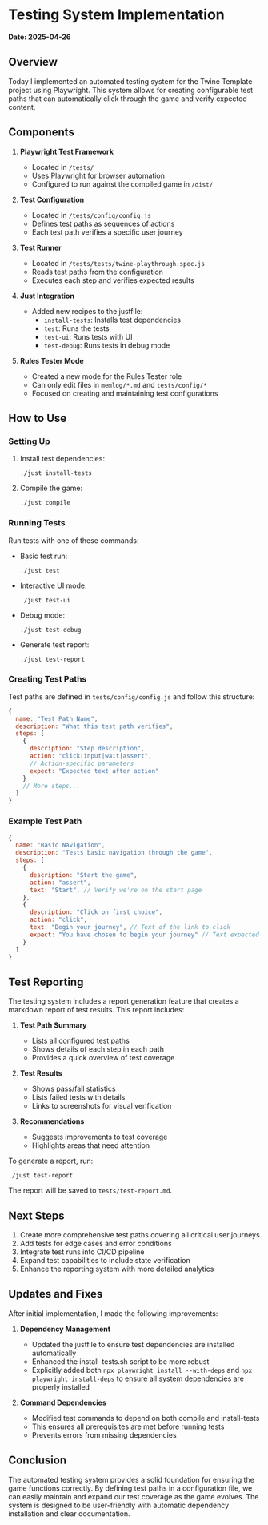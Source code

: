 # Testing System Implementation

**Date: 2025-04-26**

## Overview

Today I implemented an automated testing system for the Twine Template project using Playwright. This system allows for creating configurable test paths that can automatically click through the game and verify expected content.

## Components

1. **Playwright Test Framework**
   - Located in `/tests/`
   - Uses Playwright for browser automation
   - Configured to run against the compiled game in `/dist/`

2. **Test Configuration**
   - Located in `/tests/config/config.js`
   - Defines test paths as sequences of actions
   - Each test path verifies a specific user journey

3. **Test Runner**
   - Located in `/tests/tests/twine-playthrough.spec.js`
   - Reads test paths from the configuration
   - Executes each step and verifies expected results

4. **Just Integration**
   - Added new recipes to the justfile:
     - `install-tests`: Installs test dependencies
     - `test`: Runs the tests
     - `test-ui`: Runs tests with UI
     - `test-debug`: Runs tests in debug mode

5. **Rules Tester Mode**
   - Created a new mode for the Rules Tester role
   - Can only edit files in `memlog/*.md` and `tests/config/*`
   - Focused on creating and maintaining test configurations

## How to Use

### Setting Up

1. Install test dependencies:
   ```
   ./just install-tests
   ```

2. Compile the game:
   ```
   ./just compile
   ```

### Running Tests

Run tests with one of these commands:

- Basic test run:
  ```
  ./just test
  ```

- Interactive UI mode:
  ```
  ./just test-ui
  ```

- Debug mode:
  ```
  ./just test-debug
  ```

- Generate test report:
  ```
  ./just test-report
  ```

### Creating Test Paths

Test paths are defined in `tests/config/config.js` and follow this structure:

```javascript
{
  name: "Test Path Name",
  description: "What this test path verifies",
  steps: [
    {
      description: "Step description",
      action: "click|input|wait|assert",
      // Action-specific parameters
      expect: "Expected text after action"
    }
    // More steps...
  ]
}
```

### Example Test Path

```javascript
{
  name: "Basic Navigation",
  description: "Tests basic navigation through the game",
  steps: [
    {
      description: "Start the game",
      action: "assert",
      text: "Start", // Verify we're on the start page
    },
    {
      description: "Click on first choice",
      action: "click",
      text: "Begin your journey", // Text of the link to click
      expect: "You have chosen to begin your journey" // Text expected after clicking
    }
  ]
}
```

## Test Reporting

The testing system includes a report generation feature that creates a markdown report of test results. This report includes:

1. **Test Path Summary**
   - Lists all configured test paths
   - Shows details of each step in each path
   - Provides a quick overview of test coverage

2. **Test Results**
   - Shows pass/fail statistics
   - Lists failed tests with details
   - Links to screenshots for visual verification

3. **Recommendations**
   - Suggests improvements to test coverage
   - Highlights areas that need attention

To generate a report, run:
```
./just test-report
```

The report will be saved to `tests/test-report.md`.

## Next Steps

1. Create more comprehensive test paths covering all critical user journeys
2. Add tests for edge cases and error conditions
3. Integrate test runs into CI/CD pipeline
4. Expand test capabilities to include state verification
5. Enhance the reporting system with more detailed analytics

## Updates and Fixes

After initial implementation, I made the following improvements:

1. **Dependency Management**
   - Updated the justfile to ensure test dependencies are installed automatically
   - Enhanced the install-tests.sh script to be more robust
   - Explicitly added both `npx playwright install --with-deps` and `npx playwright install-deps` to ensure all system dependencies are properly installed

2. **Command Dependencies**
   - Modified test commands to depend on both compile and install-tests
   - This ensures all prerequisites are met before running tests
   - Prevents errors from missing dependencies

## Conclusion

The automated testing system provides a solid foundation for ensuring the game functions correctly. By defining test paths in a configuration file, we can easily maintain and expand our test coverage as the game evolves. The system is designed to be user-friendly with automatic dependency installation and clear documentation.